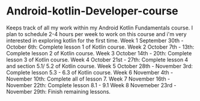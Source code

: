 # Android-kotlin-Developer-course
Keeps track of all my work within my Android Kotlin Fundamentals course.
I plan to schedule 2-4 hours per week to work on this course and i'm very interested in exploring kotlin for the first time.
Week 1 September 30th - October 6th: Complete lesson 1 of Kotlin course.
Week 2 October 7th - 13th: Complete lesson 2 of Kotlin course.
Week 3 October 14th - 20th: Complete lesson 3 of Kotlin course.
Week 4 October 21st - 27th: Complete lesson 4 and section 5.1/ 5.2 of Kotlin course.
Week 5 October 28th - November 3rd: Complete lesson 5.3 - 6.3 of Kotlin course.
Week 6 November 4th - November 10th: Complete all of lesson 7.
Week 7 November 16th - November 22th: Complete lesson 8.1 - 9.1
Week 8 Novemeber 23rd - November 29th: Finish remaining lessons.
